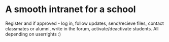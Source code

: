 # A smooth intranet for a school

Register and if approved - log in, follow updates, send/recieve files, contact classmates or alumni, write in the forum, activate/deactivate students. All depending on userrights :)

